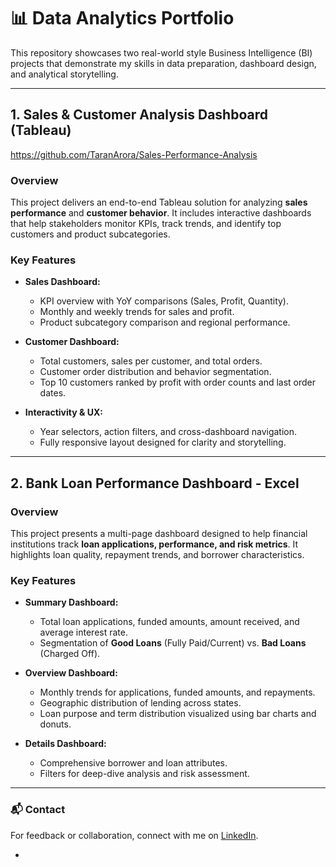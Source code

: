# 📊 Data Analytics Portfolio

This repository showcases two real-world style Business Intelligence (BI) projects that demonstrate my skills in data preparation, dashboard design, and analytical storytelling.

---

## 1. Sales & Customer Analysis Dashboard (Tableau)

https://github.com/TaranArora/Sales-Performance-Analysis

### Overview
This project delivers an end-to-end Tableau solution for analyzing **sales performance** and **customer behavior**. It includes interactive dashboards that help stakeholders monitor KPIs, track trends, and identify top customers and product subcategories.

### Key Features
- **Sales Dashboard:**  
  - KPI overview with YoY comparisons (Sales, Profit, Quantity).  
  - Monthly and weekly trends for sales and profit.  
  - Product subcategory comparison and regional performance.  

- **Customer Dashboard:**  
  - Total customers, sales per customer, and total orders.  
  - Customer order distribution and behavior segmentation.  
  - Top 10 customers ranked by profit with order counts and last order dates.  

- **Interactivity & UX:**  
  - Year selectors, action filters, and cross-dashboard navigation.  
  - Fully responsive layout designed for clarity and storytelling.

---

## 2. Bank Loan Performance Dashboard - Excel


### Overview
This project presents a multi-page dashboard designed to help financial institutions track **loan applications, performance, and risk metrics**. It highlights loan quality, repayment trends, and borrower characteristics.

### Key Features
- **Summary Dashboard:**  
  - Total loan applications, funded amounts, amount received, and average interest rate.  
  - Segmentation of **Good Loans** (Fully Paid/Current) vs. **Bad Loans** (Charged Off).  

- **Overview Dashboard:**  
  - Monthly trends for applications, funded amounts, and repayments.  
  - Geographic distribution of lending across states.  
  - Loan purpose and term distribution visualized using bar charts and donuts.  

- **Details Dashboard:**  
  - Comprehensive borrower and loan attributes.  
  - Filters for deep-dive analysis and risk assessment.  

---

### 📬 Contact
For feedback or collaboration, connect with me on [LinkedIn](https://www.linkedin.com/in/taran--arora/).

-

